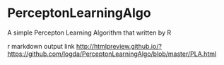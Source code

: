 # PerceptonLearningAlgo
A simple Percepton Learning Algorithm that written by R

r markdown output link
http://htmlpreview.github.io/?https://github.com/logda/PerceptonLearningAlgo/blob/master/PLA.html
